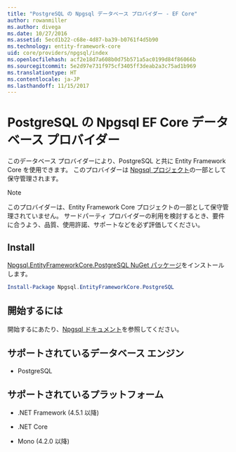 ```yaml
---
title: "PostgreSQL の Npgsql データベース プロバイダー - EF Core"
author: rowanmiller
ms.author: divega
ms.date: 10/27/2016
ms.assetid: 5ecd1b22-c68e-4d87-ba39-b0761f4d5b90
ms.technology: entity-framework-core
uid: core/providers/npgsql/index
ms.openlocfilehash: acf2e18d7a608b0d75b571a5ac0199d84f86066b
ms.sourcegitcommit: 5e2d97e731f975cf3405ff3deab2a3c75ad1b969
ms.translationtype: HT
ms.contentlocale: ja-JP
ms.lasthandoff: 11/15/2017
---
```

# <a name="npgsql-ef-core-database-provider-for-postgresql"></a>PostgreSQL の Npgsql EF Core データベース プロバイダー

このデータベース プロバイダーにより、PostgreSQL と共に Entity Framework Core を使用できます。 このプロバイダーは [Npgsql プロジェクト](http://www.npgsql.org)の一部として保守管理されます。

> [!NOTE]  
> このプロバイダーは、Entity Framework Core プロジェクトの一部として保守管理されていません。 サードパーティ プロバイダーの利用を検討するとき、要件に合うよう、品質、使用許諾、サポートなどを必ず評価してください。

## <a name="install"></a>Install

[Npgsql.EntityFrameworkCore.PostgreSQL NuGet パッケージ](https://www.nuget.org/packages/Npgsql.EntityFrameworkCore.PostgreSQL)をインストールします。

``` powershell
Install-Package Npgsql.EntityFrameworkCore.PostgreSQL
```

## <a name="get-started"></a>開始するには

開始するにあたり、[Npgsql ドキュメント](http://www.npgsql.org/efcore/index.html)を参照してください。

## <a name="supported-database-engines"></a>サポートされているデータベース エンジン

* PostgreSQL

## <a name="supported-platforms"></a>サポートされているプラットフォーム

* .NET Framework (4.5.1 以降)

* .NET Core

* Mono (4.2.0 以降)
